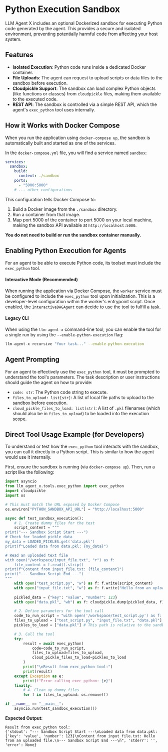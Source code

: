 # Python Execution Sandbox

LLM Agent X includes an optional Dockerized sandbox for executing Python code generated by the agent. This provides a secure and isolated environment, preventing potentially harmful code from affecting your host system.

## Features

-   **Isolated Execution**: Python code runs inside a dedicated Docker container.
-   **File Uploads**: The agent can request to upload scripts or data files to the sandbox before execution.
-   **Cloudpickle Support**: The sandbox can load complex Python objects (like functions or classes) from `cloudpickle` files, making them available to the executed code.
-   **REST API**: The sandbox is controlled via a simple REST API, which the agent's `exec_python` tool uses internally.

## How it Works with Docker Compose

When you run the application using `docker-compose up`, the sandbox is automatically built and started as one of the services.

In the `docker-compose.yml` file, you will find a service named `sandbox`:

```yaml
services:
  sandbox:
    build:
      context: ./sandbox
    ports:
      - "5000:5000"
    # ... other configurations
```

This configuration tells Docker Compose to:
1.  Build a Docker image from the `./sandbox` directory.
2.  Run a container from that image.
3.  Map port 5000 of the container to port 5000 on your local machine, making the sandbox API available at `http://localhost:5000`.

**You do not need to build or run the sandbox container manually.**

## Enabling Python Execution for Agents

For an agent to be able to execute Python code, its toolset must include the `exec_python` tool.

#### Interactive Mode (Recommended)

When running the application via Docker Compose, the `worker` service must be configured to include the `exec_python` tool upon initialization. This is a developer-level configuration within the worker's entrypoint script. Once enabled, the `InteractiveDAGAgent` can decide to use the tool to fulfill a task.

#### Legacy CLI

When using the `llm-agent-x` command-line tool, you can enable the tool for a single run by using the `--enable-python-execution` flag:

```sh
llm-agent-x recursive "Your task..." --enable-python-execution
```

## Agent Prompting

For an agent to effectively use the `exec_python` tool, it must be prompted to understand the tool's parameters. The task description or user instructions should guide the agent on how to provide:

-   `code: str`: The Python code string to execute.
-   `files_to_upload: list[str]`: A list of local file paths to upload to the sandbox before execution.
-   `cloud_pickle_files_to_load: list[str]`: A list of `.pkl` filenames (which should also be in `files_to_upload`) to be loaded into the execution scope.

## Direct Tool Usage Example (for Developers)

To understand or test how the `exec_python` tool interacts with the sandbox, you can call it directly in a Python script. This is similar to how the agent would use it internally.

First, ensure the sandbox is running (via `docker-compose up`). Then, run a script like the following:

```python
import asyncio
from llm_agent_x.tools.exec_python import exec_python
import cloudpickle
import os

# This must match the URL exposed by Docker Compose
os.environ["PYTHON_SANDBOX_API_URL"] = "http://localhost:5000"

async def test_sandbox_execution():
    # 1. Create dummy files for the test
    script_content = """
print("--- Sandbox Script Start ---")
# Check for loaded pickle data
my_data = LOADED_PICKLES.get('data.pkl')
print(f"Loaded data from data.pkl: {my_data}")

# Read an uploaded text file
with open("/workspace/input_file.txt", "r") as f:
    file_content = f.read().strip()
print(f"Content from input_file.txt: {file_content}")
print("--- Sandbox Script End ---")
"""
    with open("test_script.py", "w") as f: f.write(script_content)
    with open("input_file.txt", "w") as f: f.write("Hello from an uploaded file.")
    
    pickled_data = {"key": "value", "number": 123}
    with open("data.pkl", "wb") as f: cloudpickle.dump(pickled_data, f)

    # 2. Define parameters for the tool call
    code_to_run_script = "with open('/workspace/test_script.py') as f: exec(f.read())"
    files_to_upload = ["test_script.py", "input_file.txt", "data.pkl"]
    pickles_to_load = ["data.pkl"] # This path is relative to the sandbox workspace

    # 3. Call the tool
    try:
        result = await exec_python(
            code=code_to_run_script,
            files_to_upload=files_to_upload,
            cloud_pickle_files_to_load=pickles_to_load
        )
        print("\nResult from exec_python tool:")
        print(result)
    except Exception as e:
        print(f"Error calling exec_python: {e}")
    finally:
        # 4. Clean up dummy files
        for f in files_to_upload: os.remove(f)

if __name__ == "__main__":
    asyncio.run(test_sandbox_execution())
```

**Expected Output:**
```
Result from exec_python tool:
{'stdout': "--- Sandbox Script Start ---\nLoaded data from data.pkl: {'key': 'value', 'number': 123}\nContent from input_file.txt: Hello from an uploaded file.\n--- Sandbox Script End ---\n", 'stderr': '', 'error': None}
```